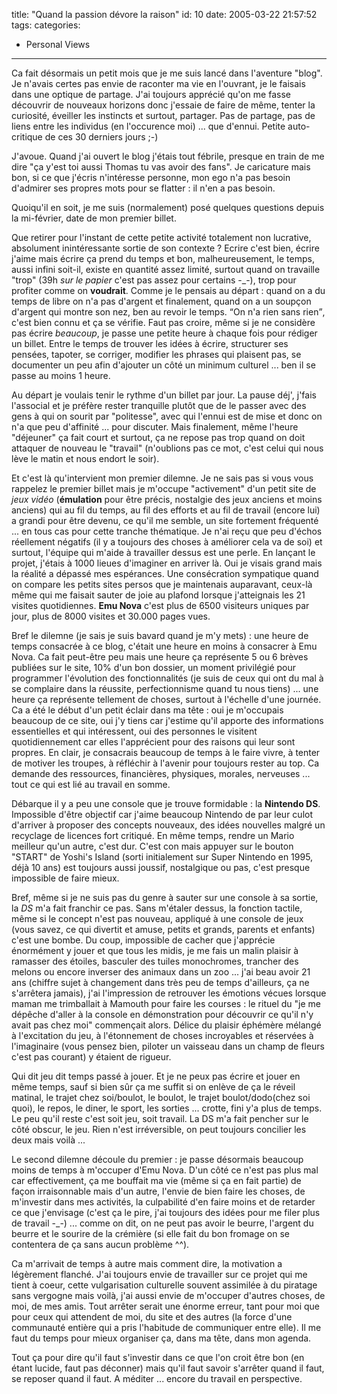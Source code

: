 title: "Quand la passion dévore la raison"
id: 10
date: 2005-03-22 21:57:52
tags:
categories:
- Personal Views
---

Ca fait désormais un petit mois que je me suis lancé dans l'aventure "blog". Je n'avais certes pas envie de raconter ma vie en l'ouvrant, je le faisais dans une optique de partage. J'ai toujours apprécié qu'on me fasse découvrir de nouveaux horizons donc j'essaie de faire de même, tenter la curiosité, éveiller les instincts et surtout, partager. Pas de partage, pas de liens entre les individus (en l'occurence moi) ... que d'ennui. Petite auto-critique de ces 30 derniers jours ;-)

<!--more-->

J'avoue. Quand j'ai ouvert le blog j'étais tout fébrile, presque en train de me dire "ça y'est toi aussi Thomas tu vas avoir des fans". Je caricature mais bon, si ce que j'écris n'intéresse personne, mon ego n'a pas besoin d'admirer ses propres mots pour se flatter : il n'en a pas besoin.

Quoiqu'il en soit, je me suis (normalement) posé quelques questions depuis la mi-février, date de mon premier billet.

Que retirer pour l'instant de cette petite activité totalement non lucrative, absolument inintéressante sortie de son contexte ? Ecrire c'est bien, écrire j'aime mais écrire ça prend du temps et bon, malheureusement, le temps, aussi infini soit-il, existe en quantité assez limité, surtout quand on travaille "trop" (39h _sur le papier_ c'est pas assez pour certains -_-), trop pour profiter comme on **voudrait**. Comme je le pensais au départ : quand on a du temps de libre on n'a pas d'argent et finalement, quand on a un soupçon d'argent qui montre son nez, ben au revoir le temps. <q>On n'a rien sans rien</q>, c'est bien connu et ça se vérifie. Faut pas croire, même si je ne considère pas écrire _beaucoup_, je passe une petite heure à chaque fois pour rédiger un billet. Entre le temps de trouver les idées à écrire, structurer ses pensées, tapoter, se corriger, modifier les phrases qui plaisent pas, se documenter un peu afin d'ajouter un côté un minimum culturel ... ben il se passe au moins 1 heure.

Au départ je voulais tenir le rythme d'un billet par jour. La pause déj', j'fais l'associal et je préfère rester tranquille plutôt que de le passer avec des gens à qui on sourit par "politesse", avec qui l'ennui est de mise et donc on n'a que peu d'affinité ... pour discuter. Mais finalement, même l'heure "déjeuner" ça fait court et surtout, ça ne repose pas trop quand on doit attaquer de nouveau le "travail" (n'oublions pas ce mot, c'est celui qui nous lève le matin et nous endort le soir).

Et c'est là qu'intervient mon premier dilemne. Je ne sais pas si vous vous rappelez le premier billet mais je m'occupe "activement" d'un petit site de _jeux vidéo_ (**émulation** pour être précis, nostalgie des jeux anciens et moins anciens) qui au fil du temps, au fil des efforts et au fil de travail (encore lui) a grandi pour être devenu, ce qu'il me semble, un site fortement fréquenté ... en tous cas pour cette tranche thématique. Je n'ai reçu que peu d'échos réellement négatifs (il y a toujours des choses à améliorer cela va de soi) et surtout, l'équipe qui m'aide à travailler dessus est une perle. En lançant le projet, j'étais à 1000 lieues d'imaginer en arriver là. Oui je visais grand mais la réalité a dépassé mes espérances. Une consécration sympatique quand on compare les petits sites persos que je maintenais auparavant, ceux-là même qui me faisait sauter de joie au plafond lorsque j'atteignais les 21 visites quotidiennes. **Emu Nova** c'est plus de 6500 visiteurs uniques par jour, plus de 8000 visites et 30.000 pages vues.

Bref le dilemne (je sais je suis bavard quand je m'y mets) : une heure de temps consacrée à ce blog, c'était une heure en moins à consacrer à Emu Nova. Ca fait peut-être peu mais une heure ça représente 5 ou 6 brèves publiées sur le site, 10% d'un bon dossier, un moment privilégié pour programmer l'évolution des fonctionnalités (je suis de ceux qui ont du mal à se complaire dans la réussite, perfectionnisme quand tu nous tiens) ... une heure ça représente tellement de choses, surtout à l'échelle d'une journée. Ca a été le début d'un petit éclair dans ma tête : oui je m'occupais beaucoup de ce site, oui j'y tiens car j'estime qu'il apporte des informations essentielles et qui intéressent, oui des personnes le visitent quotidiennement car elles l'apprécient pour des raisons qui leur sont propres. En clair, je consacrais beaucoup de temps à le faire vivre, à tenter de motiver les troupes, à réfléchir à l'avenir pour toujours rester au top. Ca demande des ressources, financières, physiques, morales, nerveuses ... tout ce qui est lié au travail en somme.

Débarque il y a peu une console que je trouve formidable : la **Nintendo DS**. Impossible d'être objectif car j'aime beaucoup  Nintendo de par leur culot d'arriver à proposer des concepts nouveaux, des idées nouvelles malgré un recyclage de licences fort critiqué. En même temps, rendre un Mario meilleur qu'un autre, c'est dur. C'est con mais appuyer sur le bouton "START" de Yoshi's Island (sorti initialement sur Super Nintendo en 1995, déjà 10 ans) est toujours aussi joussif, nostalgique ou pas, c'est presque impossible de faire mieux.

Bref, même si je ne suis pas du genre à sauter sur une console à sa sortie, la _DS_ m'a fait franchir ce pas. Sans m'étaler dessus, la fonction tactile, même si le concept n'est pas nouveau, appliqué à une console de jeux (vous savez, ce qui divertit et amuse, petits et grands, parents et enfants) c'est une bombe. Du coup, impossible de cacher que j'apprécie énormément y jouer et que tous les midis, je me fais un malin plaisir à ramasser des étoiles, basculer des tuiles monochromes, trancher des melons ou encore inverser des animaux dans un zoo ... j'ai beau avoir 21 ans (chiffre sujet à changement dans très peu de temps d'ailleurs, ça ne s'arrêtera jamais), j'ai l'impression de retrouver les émotions vécues lorsque maman me trimballait à Mamouth pour faire les courses : le rituel du "je me dépêche d'aller à la console en démonstration pour découvrir ce qu'il n'y avait pas chez moi" commençait alors. Délice du plaisir éphémère mélangé à l'excitation du jeu, à l'étonnement de choses incroyables et réservées à l'imaginaire (vous pensez bien, piloter un vaisseau dans un champ de fleurs c'est pas courant) y étaient de rigueur.

Qui dit jeu dit temps passé à jouer. Et je ne peux pas écrire et jouer en même temps, sauf si bien sûr ça me suffit si on enlève de ça le réveil matinal, le trajet chez soi/boulot, le boulot, le trajet boulot/dodo(chez soi quoi), le repos, le diner, le sport, les sorties ... crotte, fini y'a plus de temps. Le peu qu'il reste c'est soit jeu, soit travail. La DS m'a fait pencher sur le côté obscur, le jeu. Rien n'est irréversible, on peut toujours concilier les deux mais voilà ...

Le second dilemne découle du premier : je passe désormais beaucoup moins de temps à m'occuper d'Emu Nova. D'un côté ce n'est pas plus mal car effectivement, ça me bouffait ma vie (même si ça en fait partie) de façon irraisonnable mais d'un autre, l'envie de bien faire les choses, de m'investir dans mes activités, la culpabilité d'en faire moins et de retarder ce que j'envisage (c'est ça le pire, j'ai toujours des idées pour me filer plus de travail -_-) ... comme on dit, on ne peut pas avoir le beurre, l'argent du beurre et le sourire de la crémière (si elle fait du bon fromage on se contentera de ça sans aucun problème ^^).

Ca m'arrivait de temps à autre mais comment dire, la motivation a légèrement flanché. J'ai toujours envie de travailler sur ce projet qui me tient à coeur, cette vulgarisation culturelle souvent assimilée à du piratage sans vergogne mais voilà, j'ai aussi envie de m'occuper d'autres choses, de moi, de mes amis. Tout arrêter serait une énorme erreur, tant pour moi que pour ceux qui attendent de moi, du site et des autres (la force d'une communauté entière qui a pris l'habitude de communiquer entre elle). Il me faut du temps pour mieux organiser ça, dans ma tête, dans mon agenda.

Tout ça pour dire qu'il faut s'investir dans ce que l'on croit être bon (en étant lucide, faut pas déconner) mais qu'il faut savoir s'arrêter quand il faut, se reposer quand il faut. A méditer ... encore du travail en perspective.